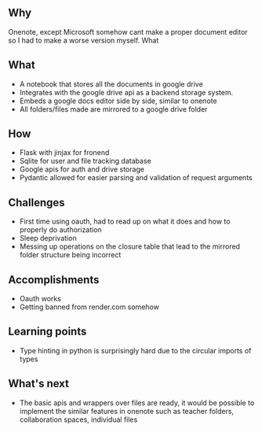 ## Why
Onenote, except Microsoft somehow cant make a proper document editor so I had to make a worse version myself.
What
## What
* A notebook that stores all the documents in google drive
* Integrates with the google drive api as a backend storage system.
* Embeds a google docs editor side by side, similar to onenote
* All folders/files made are mirrored to a google drive folder
## How
* Flask with jinjax for fronend
* Sqlite for user and file tracking database
* Google apis for auth and drive storage 
* Pydantic allowed for easier parsing and validation of request arguments
## Challenges
* First time using oauth, had to read up on what it does and how to properly do authorization
* Sleep deprivation
* Messing up operations on the closure table that lead to the mirrored folder structure being incorrect
## Accomplishments
* Oauth works
* Getting banned from render.com somehow
## Learning points
* Type hinting in python is surprisingly hard due to the circular imports of types
## What's next
* The basic apis and wrappers over files are ready, it would be possible to implement the similar features in onenote such as teacher folders, collaboration spaces, individual files
